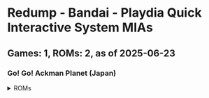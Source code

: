 # Redump - Bandai - Playdia Quick Interactive System MIAs
## Games: 1, ROMs: 2, as of 2025-06-23

### Go! Go! Ackman Planet (Japan)
<details>
<summary>ROMs</summary>

- Go! Go! Ackman Planet (Japan) (Track 1).bin, CRC: 1cbf2c16
- Go! Go! Ackman Planet (Japan) (Track 2).bin, CRC: f1974e93
</details>

